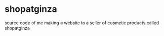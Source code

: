 # shopatginza
source code of me making a website to a seller of cosmetic products called shopatginza
